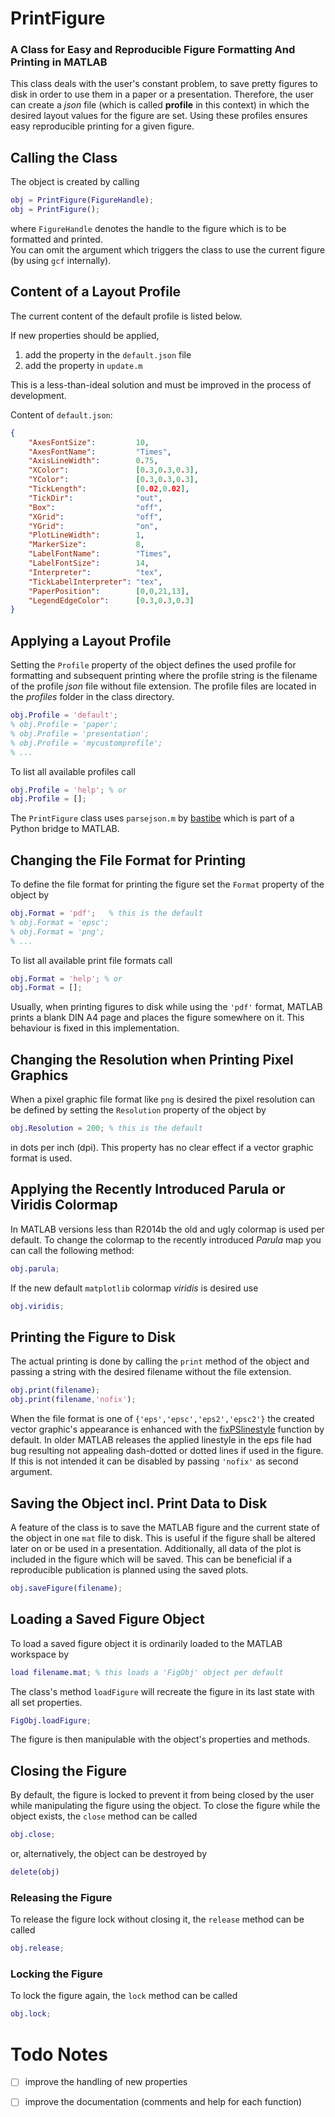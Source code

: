 # PrintFigure
### A Class for Easy and Reproducible Figure Formatting And Printing in MATLAB

This class deals with the user's constant problem, to save pretty figures to disk in order to use them in a paper or a presentation. Therefore, the user can create a *json* file (which is called **profile** in this context) in which the desired layout values for the figure are set. Using these profiles ensures easy reproducible printing for a given figure.


## Calling the Class

The object is created by calling

```matlab
obj = PrintFigure(FigureHandle);
obj = PrintFigure();
```

where `FigureHandle` denotes the handle to the figure which is to be formatted and printed.  
You can omit the argument which triggers the class to use the current figure (by using `gcf` internally).

## Content of a Layout Profile

The current content of the default profile is listed below.

If new properties should be applied,
1. add the property in the `default.json` file
2. add the property in `update.m`

This is a less-than-ideal solution and must be improved in the process of development.

Content of `default.json`:
```json
{
    "AxesFontSize":         10,
    "AxesFontName":         "Times",
    "AxisLineWidth":        0.75,
    "XColor":               [0.3,0.3,0.3],
    "YColor":               [0.3,0.3,0.3],
    "TickLength":           [0.02,0.02],
    "TickDir":              "out",
    "Box":                  "off",
    "XGrid":                "off",
    "YGrid":                "on",
    "PlotLineWidth":        1,
    "MarkerSize":           8,
    "LabelFontName":        "Times",
    "LabelFontSize":        14,
    "Interpreter":          "tex",
    "TickLabelInterpreter": "tex",
    "PaperPosition":        [0,0,21,13],
    "LegendEdgeColor":      [0.3,0.3,0.3]
}

```

## Applying a Layout Profile

Setting the `Profile` property of the object defines the used profile for formatting and subsequent printing where the profile string is the filename of the profile *json* file without file extension. The profile files are located in the *profiles* folder in the class directory.

```matlab
obj.Profile = 'default';
% obj.Profile = 'paper';
% obj.Profile = 'presentation';
% obj.Profile = 'mycustomprofile';
% ...
```

To list all available profiles call

```matlab
obj.Profile = 'help'; % or
obj.Profile = [];
```

The `PrintFigure` class uses `parsejson.m` by [bastibe](https://github.com/bastibe/transplant) which is part of a Python bridge to MATLAB.

## Changing the File Format for Printing

To define the file format for printing the figure set the `Format` property of the object by

```matlab
obj.Format = 'pdf';   % this is the default
% obj.Format = 'epsc';
% obj.Format = 'png';
% ...
```

To list all available print file formats call

```matlab
obj.Format = 'help'; % or
obj.Format = [];
```

Usually, when printing figures to disk while using the `'pdf'` format, MATLAB prints a blank DIN A4 page and places the figure somewhere on it. This behaviour is fixed in this implementation.

## Changing the Resolution when Printing Pixel Graphics

When a pixel graphic file format like `png` is desired the pixel resolution can be defined by setting the `Resolution` property of the object by

```matlab
obj.Resolution = 200; % this is the default
```

in dots per inch (dpi). This property has no clear effect if a vector graphic format is used.

## Applying the Recently Introduced Parula or Viridis Colormap

In MATLAB versions less than R2014b the old and ugly colormap is used per default. To change the colormap to the recently introduced *Parula* map you can call the following method:

```matlab
obj.parula;
```

If the new default `matplotlib` colormap *viridis* is desired use

```matlab
obj.viridis;
```

## Printing the Figure to Disk

The actual printing is done by calling the `print` method of the object and passing a string with the desired filename without the file extension.

```matlab
obj.print(filename);
obj.print(filename,'nofix');
```

When the file format is one of `{'eps','epsc','eps2','epsc2'}` the created vector graphic's appearance is enhanced with the [fixPSlinestyle](http://www.mathworks.com/matlabcentral/fileexchange/17928-fixpslinestyle) function by default. In older MATLAB releases the applied linestyle in the eps file had bug resulting not appealing dash-dotted or dotted lines if used in the figure. If this is not intended it can be disabled by passing `'nofix'` as second argument.

## Saving the Object incl. Print Data to Disk

A feature of the class is to save the MATLAB figure and the current state of the object in one `mat` file to disk. This is useful if the figure shall be altered later on or be used in a presentation. Additionally, all data of the plot is included in the figure which will be saved. This can be beneficial if a reproducible publication is planned using the saved plots.

```matlab
obj.saveFigure(filename);
```

## Loading a Saved Figure Object

To load a saved figure object it is ordinarily loaded to the MATLAB workspace by

```matlab
load filename.mat; % this loads a 'FigObj' object per default
```

The class's method `loadFigure` will recreate the figure in its last state with all set properties.

```matlab
FigObj.loadFigure;
```

The figure is then manipulable with the object's properties and methods.

## Closing the Figure

By default, the figure is locked to prevent it from being closed by the user while manipulating the figure using the object. To close the figure while the object exists, the `close` method can be called

```matlab
obj.close;
```

or, alternatively, the object can be destroyed by

```matlab
delete(obj)
```

### Releasing the Figure

To release the figure lock without closing it, the `release` method can be called

```matlab
obj.release;
```

### Locking the Figure

To lock the figure again, the `lock` method can be called

```matlab
obj.lock;
```


# Todo Notes

- [ ] improve the handling of new properties
- [ ] improve the documentation (comments and help for each function)
 
